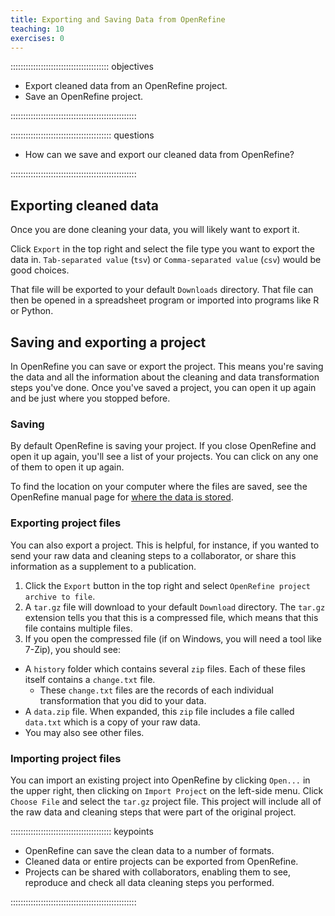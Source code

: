 ```yaml
---
title: Exporting and Saving Data from OpenRefine
teaching: 10
exercises: 0
---
```


::::::::::::::::::::::::::::::::::::::: objectives

- Export cleaned data from an OpenRefine project.
- Save an OpenRefine project.

::::::::::::::::::::::::::::::::::::::::::::::::::

:::::::::::::::::::::::::::::::::::::::: questions

- How can we save and export our cleaned data from OpenRefine?

::::::::::::::::::::::::::::::::::::::::::::::::::

## Exporting cleaned data

Once you are done cleaning your data, you will likely want to export it.

Click `Export` in the top right and select the file type you want to export the data in. `Tab-separated value` (`tsv`) or `Comma-separated value` (`csv`) would be good choices.

That file will be exported to your default `Downloads` directory. That file can then be opened in a spreadsheet program or imported into programs like R or Python.

## Saving and exporting a project

In OpenRefine you can save or export the project. This means you're saving the data and all the
information about the cleaning and data transformation steps you've done. Once you've saved a project, you can open it up again and be just where you stopped before.

### Saving

By default OpenRefine is saving your project. If you close OpenRefine and open it up again,
you'll see a list of your projects. You can click on any one of them to open it up again.

To find the location on your computer where the files are saved, see the OpenRefine manual page for [where the data is stored](https://docs.openrefine.org/manual/installing#set-where-data-is-stored).

### Exporting project files

You can also export a project. This is helpful, for instance, if you wanted to send your raw data and cleaning steps to a collaborator, or share this information as a supplement to a publication.

1. Click the `Export` button in the top right and select `OpenRefine project archive to file`.
2. A `tar.gz` file will download to your default `Download` directory. The `tar.gz` extension tells you that this is a compressed file, which means that this file contains multiple files.
3. If you open the compressed file (if on Windows, you will need a tool like 7-Zip), you should see:

- A `history` folder which contains several `zip` files. Each of these files itself contains a `change.txt` file.
  - These `change.txt` files are the records of each individual transformation that you did to your data.
- A `data.zip` file. When expanded, this `zip` file includes a file called `data.txt` which is a copy of your raw data.
- You may also see other files.

### Importing project files

You can import an existing project into OpenRefine by clicking `Open...` in the upper right, then clicking on `Import Project` on the left-side menu. Click `Choose File` and select the `tar.gz` project file. This project will include all of the raw data and cleaning steps that were part of the original project.

:::::::::::::::::::::::::::::::::::::::: keypoints

- OpenRefine can save the clean data to a number of formats.
- Cleaned data or entire projects can be exported from OpenRefine.
- Projects can be shared with collaborators, enabling them to see, reproduce and check all data cleaning steps you performed.

::::::::::::::::::::::::::::::::::::::::::::::::::


